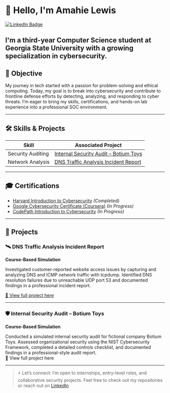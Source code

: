 # 👋 Hello, I'm Amahie Lewis
<a href="https://www.linkedin.com/in/amahie-lewis-2a1288292/">
  <img src="https://img.shields.io/badge/-LinkedIn-0072b1?style=for-the-badge&logo=linkedin&logoColor=white" alt="LinkedIn Badge"/>
</a>

I'm a third-year Computer Science student at Georgia State University with a growing specialization in cybersecurity.
---

## 🎯 Objective

My journey in tech started with a passion for problem-solving and ethical computing. Today, my goal is to break into cybersecurity and contribute to frontline defense efforts by detecting, analyzing, and responding to cyber threats. I’m eager to bring my skills, certifications, and hands-on lab experience into a professional SOC environment.

---

## 🛠️ Skills & Projects

| Skill | Associated Project |
|-------|--------------------|
|Security Auditing | [Internal Security Audit – Botium Toys](https://github.com/Amahie24/Amahie24/tree/main/projects/internal-security-audit)
| Network Analysis | [DNS Traffic Analysis Incident Report](https://github.com/Amahie24/Amahie24/tree/main/projects/DNS-incident-report) |

---

## 🎓 Certifications
- [Harvard Introduction to Cybersecurity](https://www.harvardonline.harvard.edu/course/cs50s-introduction-cybersecurity) *(Completed)*
- [Google Cybersecurity Certificate (Coursera)](https://grow.google/certificates/cybersecurity/) *(In Progress)*
- [CodePath Introduction to Cybersecurity](https://www.codepath.org/courses/cybersecurity) *(In Progress)*

---

## 📂 Projects

### 🛰️ DNS Traffic Analysis Incident Report
**Course-Based Simulation**

Investigated customer-reported website access issues by capturing and analyzing DNS and ICMP network traffic with tcpdump. Identified DNS resolution failures due to unreachable UDP port 53 and documented findings in a professional incident report.

[📄 View full project here](https://github.com/Amahie24/Amahie24/blob/main/projects/DNS-incident-report/README.md)


---

### 🛡️ Internal Security Audit – Botium Toys  
**Course-Based Simulation**  

Conducted a simulated internal security audit for fictional company Botium Toys. Assessed organizational security using the NIST Cybersecurity Framework, completed a detailed controls checklist, and documented findings in a professional-style audit report.  
📄 View full project here

---

> ⚡ Let’s connect: I’m open to internships, entry-level roles, and collaborative security projects. Feel free to check out my repositories or reach out on [LinkedIn](https://www.linkedin.com/in/amahie-lewis-2a1288292/)
